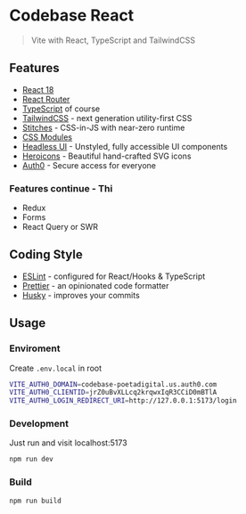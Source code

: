 # Codebase React

> Vite with React, TypeScript and TailwindCSS

## Features

- [React 18](https://beta.reactjs.org/)
- [React Router](https://reactrouter.com/en/main)
- [TypeScript](https://www.typescriptlang.org/) of course
- [TailwindCSS](https://tailwindcss.com/) - next generation utility-first CSS
- [Stitches](https://stitches.dev/) - CSS-in-JS with near-zero runtime
- [CSS Modules](https://github.com/css-modules/css-modules)
- [Headless UI](https://headlessui.com/) - Unstyled, fully accessible UI components
- [Heroicons](https://heroicons.com/) - Beautiful hand-crafted SVG icons
- [Auth0](https://auth0.com/) - Secure access for everyone

### Features continue - Thi
- Redux
- Forms
- React Query or SWR

## Coding Style

- [ESLint](https://eslint.org/) - configured for React/Hooks & TypeScript
- [Prettier](https://prettier.io/) - an opinionated code formatter
- [Husky](https://github.com/typicode/husky) - improves your commits

## Usage

### Enviroment

Create `.env.local` in root

```sh
VITE_AUTH0_DOMAIN=codebase-poetadigital.us.auth0.com
VITE_AUTH0_CLIENTID=jrZ0uBvXLLcq2krqwxIqR3CCiD0mBTlA
VITE_AUTH0_LOGIN_REDIRECT_URI=http://127.0.0.1:5173/login
```

### Development

Just run and visit localhost:5173

```sh
npm run dev
```

### Build

```sh
npm run build
```
